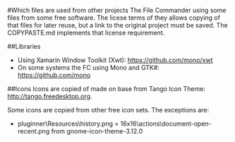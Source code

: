 #Which files are used from other projects
The File Commander using some files from some free software. The licese terms of they allows copying of that files for later reuse, but a link to the original project must be saved. The COPYPASTE.md implements that license requirement.

##Libraries
* Using Xamarin Window Toolkit (Xwt): https://github.com/mono/xwt
* On some systems the FC using Mono and GTK#: https://github.com/mono

##Icons
Icons are copied of made on base from Tango Icon Theme: http://tango.freedesktop.org.

Some icons are copied from other free icon sets. The exceptions are:

* pluginner\Resources\history.png = 16x16\actions\document-open-recent.png from gnome-icon-theme-3.12.0
